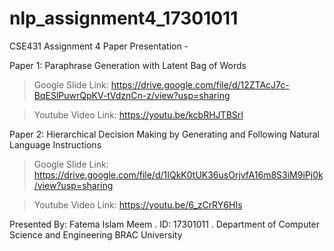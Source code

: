 # nlp_assignment4_17301011

CSE431 Assignment 4 Paper Presentation -



Paper 1: Paraphrase Generation with Latent Bag of Words
> Google Slide Link: https://drive.google.com/file/d/12ZTAcJ7c-BqESlPuwrQpKV-tVdznCn-z/view?usp=sharing

> Youtube Video Link: https://youtu.be/kcbRHJTBSrI




Paper 2: Hierarchical Decision Making by Generating and Following Natural Language Instructions
> Google Slide Link: https://drive.google.com/file/d/1IQkK0tUK36usOrjvfA16m8S3iM9iPj0k/view?usp=sharing

> Youtube Video Link: https://youtu.be/6_zCrRY6HIs

Presented By: Fatema Islam Meem 
. ID: 17301011 
. Department of Computer Science and Engineering BRAC University
